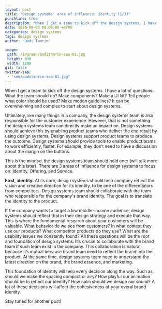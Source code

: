 ```yaml
---
layout: post
title: "Design systems' area of influence: Identity (1/3)"
punchline: true
description: "When I get a team to kick off the design systems. I have a lot of questions. What the team should do? Make components? Make a UI kit? Tell people what color should be used? Make motion guidelines? It can be overwhelming and complex to start about design systems."
date: 2020-08-03 08:00:00 +0700
categories: design systems
tags: design systems
author: "Budi Tanrim"

image:
 path: /img/seo/buditanrim-seo-01.jpg
 height: 630
 width: 1200
gif: false
twitter-seo: 
 - "seo/buditanrim-seo-01.jpg"
---
```


When I get a team to kick off the design systems. I have a lot of questions. What the team should do? Make components? Make a UI kit? Tell people what color should be used? Make motion guidelines? It can be overwhelming and complex to start about design systems.

Ultimately, like many things in a company, the design systems team is also responsible for the customer experience. However, that is not something the design systems team can directly make an impact on. Design systems should achieve this by enabling product teams who deliver the end result by using design systems. Design systems support product teams to produce the outcome. Design systems should provide tools to enable product teams to work efficiently, faster. For example, they don’t need to have a discussion about the margin on the buttons. 

This is the mindset the design systems team should hold onto (will talk more about this later). There are 3 areas of influence for design systems to focus on: Identity, Offering, and Service.

**First, identity.**
At its core, design systems should help company reflect the vision and creative direction for its identity, to be one of the differentiators from competitors. Design systems team should collaborate with the team who responsible for the company's brand identity. The goal is to translate the identity to the product.

If the company wants to target a low middle-income audience, design systems should reflect that in their design strategy and execute that way. This is where the fundamental research about your customers will be valuable. What behavior do we see from customers? In what context they use our products? What competitor products do they use? What are the usability issues we constantly found? All these questions will be the root and foundation of design systems. It’s crucial to collaborate with the brand team if such team exist in the company. This collaboration is natural because it’s mutual because brand team need to reflect the brand into the product. At the same time, design systems team need to understand the latest direction on the brand, the brand essence, and marketing.

This foundation of identity will help every decision along the way. Such as, should we make the spacing compact or airy? How playful our animation should be to reflect our identity? How calm should we design our sound? A lot of these decisions will affect the cohesiveness of your overal brand identity.

Stay tuned for another post!

